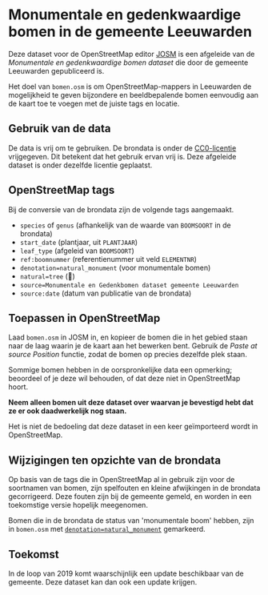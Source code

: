 # Monumentale en gedenkwaardige bomen in de gemeente Leeuwarden

Deze dataset voor de OpenStreetMap editor [JOSM](https://josm.openstreetmap.de/) is een afgeleide
van de *Monumentale en gedenkwaardige bomen dataset* die door de gemeente Leeuwarden gepubliceerd is.

Het doel van `bomen.osm` is om OpenStreetMap-mappers in Leeuwarden de mogelijkheid te geven bijzondere en
beeldbepalende bomen eenvoudig aan de kaart toe te voegen met de juiste tags en locatie.

## Gebruik van de data

De data is vrij om te gebruiken. De brondata is onder de 
[CC0-licentie](https://creativecommons.org/share-your-work/public-domain/cc0/) vrijgegeven. Dit
betekent dat het gebruik ervan vrij is. Deze afgeleide dataset is onder dezelfde licentie geplaatst.

## OpenStreetMap tags

Bij de conversie van de brondata zijn de volgende tags aangemaakt.

* `species` of `genus` (afhankelijk van de waarde van `BOOMSOORT` in de brondata)
* `start_date` (plantjaar, uit `PLANTJAAR`)
* `leaf_type` (afgeleid van `BOOMSOORT`) 
* `ref:boomnummer` (referentienummer uit veld `ELEMENTNR`)
* `denotation=natural_monument` (voor monumentale bomen)
* `natural=tree` (🌲)
* `source=Monumentale en Gedenkbomen dataset gemeente Leeuwarden`
* `source:date` (datum van publicatie van de brondata)

## Toepassen in OpenStreetMap

Laad `bomen.osm` in JOSM in, en kopieer de bomen die in het gebied staan naar de laag waarin je de
kaart aan het bewerken bent. Gebruik de *Paste at source Position* functie, zodat de bomen op
precies dezelfde plek staan.

Sommige bomen hebben in de oorspronkelijke data een opmerking; beoordeel of je deze wil behouden, of
dat deze niet in OpenStreetMap hoort.

**Neem alleen bomen uit deze dataset over waarvan je bevestigd hebt dat ze er ook daadwerkelijk nog
staan.**

Het is niet de bedoeling dat deze dataset in een keer geïmporteerd wordt in OpenStreetMap.

## Wijzigingen ten opzichte van de brondata

Op basis van de tags die in OpenStreetMap al in gebruik zijn voor de soortnamen van bomen, zijn
spelfouten en kleine afwijkingen in de brondata gecorrigeerd. Deze fouten zijn bij de gemeente
gemeld, en worden in een toekomstige versie hopelijk meegenomen.

Bomen die in de brondata de status van 'monumentale boom' hebben, zijn in `bomen.osm` met
[`denotation=natural_monument`](https://wiki.openstreetmap.org/wiki/Key:denotation) gemarkeerd.

## Toekomst

In de loop van 2019 komt waarschijnlijk een update beschikbaar van de gemeente. Deze dataset kan dan
ook een update krijgen.
